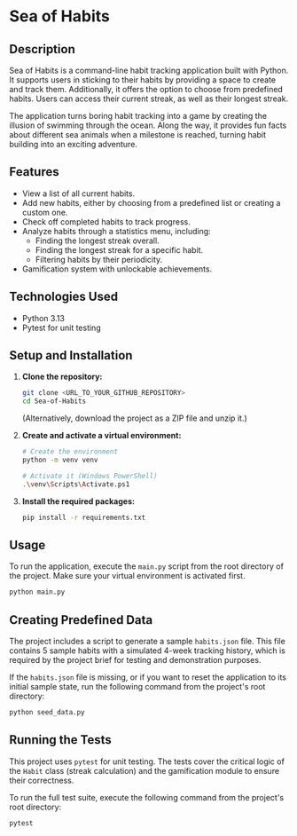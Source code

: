 # Sea of Habits

## Description
Sea of Habits is a command-line habit tracking application built with Python. It supports users in sticking to their habits by providing a space to create and track them. Additionally, it offers the option to choose from predefined habits. Users can access their current streak, as well as their longest streak.

The application turns boring habit tracking into a game by creating the illusion of swimming through the ocean. Along the way, it provides fun facts about different sea animals when a milestone is reached, turning habit building into an exciting adventure.

## Features
*   View a list of all current habits.
*   Add new habits, either by choosing from a predefined list or creating a custom one.
*   Check off completed habits to track progress.
*   Analyze habits through a statistics menu, including:
    *   Finding the longest streak overall.
    *   Finding the longest streak for a specific habit.
    *   Filtering habits by their periodicity.
*   Gamification system with unlockable achievements.

## Technologies Used
*   Python 3.13
*   Pytest for unit testing

## Setup and Installation
1.  **Clone the repository:**
    ```bash
    git clone <URL_TO_YOUR_GITHUB_REPOSITORY>
    cd Sea-of-Habits
    ```
    (Alternatively, download the project as a ZIP file and unzip it.)

2.  **Create and activate a virtual environment:**
    ```bash
    # Create the environment
    python -m venv venv

    # Activate it (Windows PowerShell)
    .\venv\Scripts\Activate.ps1
    ```

3.  **Install the required packages:**
    ```bash
    pip install -r requirements.txt
    ```

## Usage
To run the application, execute the `main.py` script from the root directory of the project. Make sure your virtual environment is activated first.

```bash
python main.py 
```

## Creating Predefined Data

The project includes a script to generate a sample `habits.json` file. This file contains 5 sample habits with a simulated 4-week tracking history, which is required by the project brief for testing and demonstration purposes.

If the `habits.json` file is missing, or if you want to reset the application to its initial sample state, run the following command from the project's root directory:

```bash
python seed_data.py 
```

## Running the Tests

This project uses `pytest` for unit testing. The tests cover the critical logic of the `Habit` class (streak calculation) and the gamification module to ensure their correctness.

To run the full test suite, execute the following command from the project's root directory:

```bash
pytest
```
